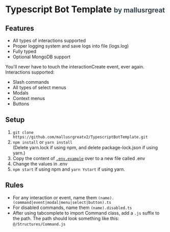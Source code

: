 <h1>Typescript Bot Template <span style="color: #36454F; font-size: 21px;"> by mallusrgreat</span></h1>
<h2>Features</h2>
<ul>
    <li>All types of interactions supported</li>
    <li>Proper logging system and save logs into file (logs.log)</li>
    <li>Fully typed</li>
    <li>Optional MongoDB support</li>
</ul>
<p>
You'll never have to touch the interactionCreate event, ever again.
Interactions supported:
<ul>
    <li>Slash commands</li>
    <li>All types of select menus</li>
    <li>Modals</li>
    <li>Context menus</li>
    <li>Buttons</li>
</ul>
<p>
<h2>Setup</h2>
<ul style="list-style: numbers;">
    <li><code>git clone https://github.com/mallusrgreatv2/TypescriptBotTemplate.git</code></li>
    <li><code>npm install</code> or <code>yarn install</code></li>
    (Delete yarn.lock if using npm, and delete package-lock.json if using yarn.)
    <li>Copy the content of <a href="https://github.com/mallusrgreatv2/TypescriptBotTemplate/blob/master/.env.example"><code>.env.example</code></a> over to a new file called .env</li>
    <li>Change the values in .env</li>
    <li><code>npm start</code> if using npm and <code>yarn Ystart</code> if using yarn.</li>
</ul>
<h2>Rules</h2>
<ul>
    <li>For any interaction or event, name them <code>(name).(command|event|modal|menu|select|button).ts</code></li>
    <li>For disabled commands, name them <code>(name).disabled.ts</code></li>
    <li>After using tabcomplete to import Command class, add a <code>.js</code> suffix to the path.
    The path should look something like this: <code>@/Structures/Command.js</code></li>
</ul>
